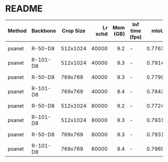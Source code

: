 # README
| Method | Backbone | Crop Size | Lr schd | Mem (GB) | Inf time (fps) |  mIoU  | mIoU(multi scale) |                                                                                                                                                                                                 download                                                                                                                                                                                                 |
|--------|----------|-----------|--------:|---------:|----------------|-------:|-------------------|----------------------------------------------------------------------------------------------------------------------------------------------------------------------------------------------------------------------------------------------------------------------------------------------------------------------------------------------------------------------------------------------------------|
| psanet | R-50-D8  | 512x1024  |   40000 |      9.2 | -              | 0.7763 | -                 | [model](https://open-mmlab.s3.ap-northeast-2.amazonaws.com/mmsegmentation/models/psanet/psanet_r50-d8_512x1024_40k_cityscapes/psanet_r50-d8_512x1024_40k_cityscapes_20200606_103117-99fac37c.pth) &#124; [log](https://open-mmlab.s3.ap-northeast-2.amazonaws.com/mmsegmentation/models/psanet/psanet_r50-d8_512x1024_40k_cityscapes/psanet_r50-d8_512x1024_40k_cityscapes_20200606_103117.log.json)     |
| psanet | R-101-D8 | 512x1024  |   40000 |      9.3 | -              | 0.7914 | -                 | [model](https://open-mmlab.s3.ap-northeast-2.amazonaws.com/mmsegmentation/models/psanet/psanet_r101-d8_512x1024_40k_cityscapes/psanet_r101-d8_512x1024_40k_cityscapes_20200606_001418-27b9cfa7.pth) &#124; [log](https://open-mmlab.s3.ap-northeast-2.amazonaws.com/mmsegmentation/models/psanet/psanet_r101-d8_512x1024_40k_cityscapes/psanet_r101-d8_512x1024_40k_cityscapes_20200606_001418.log.json) |
| psanet | R-50-D8  | 769x769   |   40000 |      9.3 | -              | 0.7799 | -                 | [model](https://open-mmlab.s3.ap-northeast-2.amazonaws.com/mmsegmentation/models/psanet/psanet_r50-d8_769x769_40k_cityscapes/psanet_r50-d8_769x769_40k_cityscapes_20200530_033717-d5365506.pth) &#124; [log](https://open-mmlab.s3.ap-northeast-2.amazonaws.com/mmsegmentation/models/psanet/psanet_r50-d8_769x769_40k_cityscapes/psanet_r50-d8_769x769_40k_cityscapes_20200530_033717.log.json)         |
| psanet | R-101-D8 | 769x769   |   40000 |      9.4 | -              | 0.7843 | -                 | [model](https://open-mmlab.s3.ap-northeast-2.amazonaws.com/mmsegmentation/models/psanet/psanet_r101-d8_769x769_40k_cityscapes/psanet_r101-d8_769x769_40k_cityscapes_20200530_035107-997da1e6.pth) &#124; [log](https://open-mmlab.s3.ap-northeast-2.amazonaws.com/mmsegmentation/models/psanet/psanet_r101-d8_769x769_40k_cityscapes/psanet_r101-d8_769x769_40k_cityscapes_20200530_035107.log.json)     |
| psanet | R-50-D8  | 512x1024  |   80000 |      9.2 | -              | 0.7724 | -                 | [model](https://open-mmlab.s3.ap-northeast-2.amazonaws.com/mmsegmentation/models/psanet/psanet_r50-d8_512x1024_80k_cityscapes/psanet_r50-d8_512x1024_80k_cityscapes_20200606_161842-ab60a24f.pth) &#124; [log](https://open-mmlab.s3.ap-northeast-2.amazonaws.com/mmsegmentation/models/psanet/psanet_r50-d8_512x1024_80k_cityscapes/psanet_r50-d8_512x1024_80k_cityscapes_20200606_161842.log.json)     |
| psanet | R-101-D8 | 512x1024  |   80000 |      9.3 | -              | 0.7931 | -                 | [model](https://open-mmlab.s3.ap-northeast-2.amazonaws.com/mmsegmentation/models/psanet/psanet_r101-d8_512x1024_80k_cityscapes/psanet_r101-d8_512x1024_80k_cityscapes_20200606_161823-0f73a169.pth) &#124; [log](https://open-mmlab.s3.ap-northeast-2.amazonaws.com/mmsegmentation/models/psanet/psanet_r101-d8_512x1024_80k_cityscapes/psanet_r101-d8_512x1024_80k_cityscapes_20200606_161823.log.json) |
| psanet | R-50-D8  | 769x769   |   80000 |      9.3 | -              | 0.7931 | -                 | [model](https://open-mmlab.s3.ap-northeast-2.amazonaws.com/mmsegmentation/models/psanet/psanet_r50-d8_769x769_80k_cityscapes/psanet_r50-d8_769x769_80k_cityscapes_20200606_225134-fe42f49e.pth) &#124; [log](https://open-mmlab.s3.ap-northeast-2.amazonaws.com/mmsegmentation/models/psanet/psanet_r50-d8_769x769_80k_cityscapes/psanet_r50-d8_769x769_80k_cityscapes_20200606_225134.log.json)         |
| psanet | R-101-D8 | 769x769   |   80000 |      9.4 | -              | 0.7969 | -                 | [model](https://open-mmlab.s3.ap-northeast-2.amazonaws.com/mmsegmentation/models/psanet/psanet_r101-d8_769x769_80k_cityscapes/psanet_r101-d8_769x769_80k_cityscapes_20200606_214550-7665827b.pth) &#124; [log](https://open-mmlab.s3.ap-northeast-2.amazonaws.com/mmsegmentation/models/psanet/psanet_r101-d8_769x769_80k_cityscapes/psanet_r101-d8_769x769_80k_cityscapes_20200606_214550.log.json)     |
